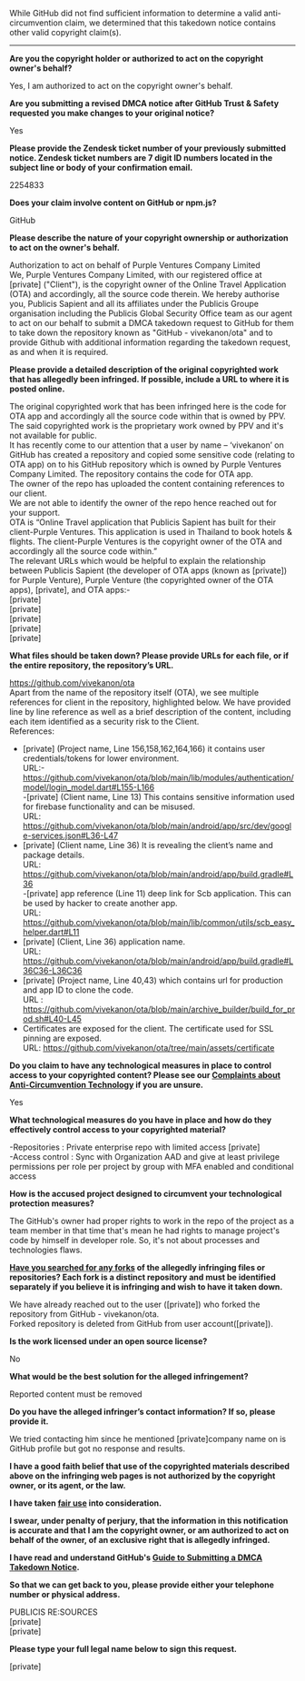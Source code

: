 While GitHub did not find sufficient information to determine a valid anti-circumvention claim, we determined that this takedown notice contains other valid copyright claim(s).

---

**Are you the copyright holder or authorized to act on the copyright owner's behalf?**

Yes, I am authorized to act on the copyright owner's behalf.

**Are you submitting a revised DMCA notice after GitHub Trust & Safety requested you make changes to your original notice?**

Yes

**Please provide the Zendesk ticket number of your previously submitted notice. Zendesk ticket numbers are 7 digit ID numbers located in the subject line or body of your confirmation email.**

2254833

**Does your claim involve content on GitHub or npm.js?**

GitHub

**Please describe the nature of your copyright ownership or authorization to act on the owner's behalf.**

Authorization to act on behalf of Purple Ventures Company Limited  
We, Purple Ventures Company Limited, with our registered office at [private] ("Client"), is the copyright owner of the Online Travel Application (OTA) and accordingly, all the source code therein. We hereby authorise you, Publicis Sapient and all its affiliates under the Publicis Groupe organisation including the Publicis Global Security Office team as our agent to act on our behalf to submit a DMCA takedown request to GitHub for them to take down the repository known as "GitHub - vivekanon/ota" and to provide Github with additional information regarding the takedown request, as and when it is required.

**Please provide a detailed description of the original copyrighted work that has allegedly been infringed. If possible, include a URL to where it is posted online.**

The original copyrighted work that has been infringed here is the code for OTA app and accordingly all the source code within that is owned by PPV.  
The said copyrighted work is the proprietary work owned by PPV and it's not available for public.  
It has recently come to our attention that a user by name – ‘vivekanon’ on GitHub has created a repository and copied some sensitive code (relating to OTA app) on to his GitHub repository which is owned by Purple Ventures Company Limited.
The repository contains the code for OTA app.  
The owner of the repo has uploaded the content containing references to our client.  
We are not able to identify the owner of the repo hence reached out for your support.  
OTA is “Online Travel application that Publicis Sapient has built for their client-Purple Ventures. This application is used in Thailand to book hotels & flights. The client-Purple Ventures is the copyright owner of the OTA and accordingly all the source code within.”  
The relevant URLs which would be helpful to explain the relationship between Publicis Sapient (the developer of OTA apps (known as [private]) for Purple Venture), Purple Venture (the copyrighted owner of the OTA apps), [private], and OTA apps:-  
[private]  
[private]  
[private]  
[private]  
[private]  

**What files should be taken down? Please provide URLs for each file, or if the entire repository, the repository’s URL.**

https://github.com/vivekanon/ota  
Apart from the name of the repository itself (OTA), we see multiple references for client in the repository, highlighted below. We have provided line by line reference as well as a brief description of the content, including each item identified as a security risk to the Client.  
References:  
- [private] (Project name, Line 156,158,162,164,166) it contains user credentials/tokens for lower environment.  
URL:- https://github.com/vivekanon/ota/blob/main/lib/modules/authentication/model/login_model.dart#L155-L166  
-[private] (Client name, Line 13) This contains sensitive information used for firebase functionality and can be misused.  
URL: https://github.com/vivekanon/ota/blob/main/android/app/src/dev/google-services.json#L36-L47  
- [private] (Client name, Line 36) It is revealing the client’s name and package details.  
URL: https://github.com/vivekanon/ota/blob/main/android/app/build.gradle#L36  
-[private]  app reference (Line 11) deep link for Scb application. This can be used by hacker to create another app.  
URL: https://github.com/vivekanon/ota/blob/main/lib/common/utils/scb_easy_helper.dart#L11  
- [private] (Client, Line 36) application name.  
URL: https://github.com/vivekanon/ota/blob/main/android/app/build.gradle#L36C36-L36C36  
- [private] (Project name, Line 40,43) which contains url for production and app ID to clone the code.  
URL : https://github.com/vivekanon/ota/blob/main/archive_builder/build_for_prod.sh#L40-L45  
- Certificates are exposed for the client. The certificate used for SSL pinning are exposed.  
URL: https://github.com/vivekanon/ota/tree/main/assets/certificate  

**Do you claim to have any technological measures in place to control access to your copyrighted content? Please see our <a href="https://docs.github.com/articles/guide-to-submitting-a-dmca-takedown-notice#complaints-about-anti-circumvention-technology">Complaints about Anti-Circumvention Technology</a> if you are unsure.**

Yes

**What technological measures do you have in place and how do they effectively control access to your copyrighted material?**

-Repositories : Private enterprise repo with limited access [private]  
-Access control : Sync with Organization AAD and give at least privilege permissions per role per project by group with MFA enabled and conditional access

**How is the accused project designed to circumvent your technological protection measures?**

The GitHub's owner had proper rights to work in the repo of the project as a team member in that time that's mean he had rights to manage project's code by himself in developer role. So, it's not about processes and technologies flaws.

**<a href="https://docs.github.com/articles/dmca-takedown-policy#b-what-about-forks-or-whats-a-fork">Have you searched for any forks</a> of the allegedly infringing files or repositories? Each fork is a distinct repository and must be identified separately if you believe it is infringing and wish to have it taken down.**

We have already reached out to the user ([private]) who forked the repository from GitHub - vivekanon/ota.  
Forked repository is deleted from GitHub from user account([private]).

**Is the work licensed under an open source license?**

No

**What would be the best solution for the alleged infringement?**

Reported content must be removed

**Do you have the alleged infringer’s contact information? If so, please provide it.**

We tried contacting him since he mentioned [private]company name on is GitHub profile but got no response and results.

**I have a good faith belief that use of the copyrighted materials described above on the infringing web pages is not authorized by the copyright owner, or its agent, or the law.**

**I have taken <a href="https://www.lumendatabase.org/topics/22">fair use</a> into consideration.**

**I swear, under penalty of perjury, that the information in this notification is accurate and that I am the copyright owner, or am authorized to act on behalf of the owner, of an exclusive right that is allegedly infringed.**

**I have read and understand GitHub's <a href="https://docs.github.com/articles/guide-to-submitting-a-dmca-takedown-notice/">Guide to Submitting a DMCA Takedown Notice</a>.**

**So that we can get back to you, please provide either your telephone number or physical address.**

PUBLICIS RE:SOURCES  
[private]  
[private]  

**Please type your full legal name below to sign this request.**

[private]  
